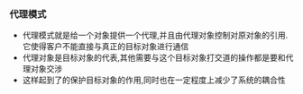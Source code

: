 ### 代理模式

- 代理模式就是给一个对象提供一个代理,并且由代理对象控制对原对象的引用.它使得客户不能直接与真正的目标对象进行通信
- 代理对象是目标对象的代表,其他需要与这个目标对象打交道的操作都是要和代理对象交涉
- 这样起到了的保护目标对象的作用,同时也在一定程度上减少了系统的耦合性